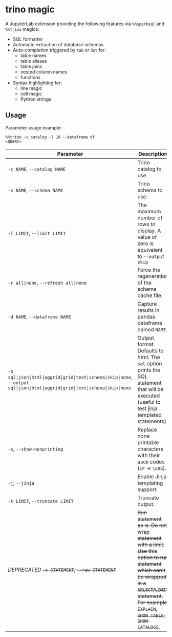 # trino magic

A JupyterLab extension providing the following features via `%%sparksql` and `%%trino` magics:

- SQL formatter
- Automatic extraction of database schemas
- Auto-completion triggered by `tab` or `dot` for:
    - table names
    - table aliases
    - table joins
    - nested column names
    - functions
- Syntax highlighting for:
    - line magic
    - cell magic
    - Python strings


## Usage
Parameter usage example:
```
%%trino -c catalog -l 10 --dataframe df
<QUERY>
```

|Parameter|Description|
|---|---|
|`-c NAME`, `--catalog NAME`|Trino catalog to use.|
|`-s NAME`, `--schema NAME`|Trino schema to use.|
|`-l LIMIT`, `--limit LIMIT`|The maximum number of rows to display. A value of zero is equivalent to `--output skip`|
|`-r all\|none`, `--refresh all\|none`|Force the regeneration of the schema cache file.|
|`-d NAME`, `--dataframe NAME`|Capture results in pandas dataframe named `NAME`.|
|`-o sql\|json\|html\|aggrid\|grid\|text\|schema\|skip\|none`, `--output sql\|json\|html\|aggrid\|grid\|text\|schema\|skip\|none`|Output format. Defaults to html. The `sql` option prints the SQL statement that will be executed (useful to test jinja templated statements).|
|`-s`, `--show-nonprinting`|Replace none printable characters with their ascii codes (`LF` -> `\x0a`).|
|`-j`, `--jinja`|Enable Jinja templating support.|
|`-t LIMIT`, `--truncate LIMIT`|Truncate output.|
|*DEPRECATED* ~~`-x STATEMENT`, `--raw STATEMENT`~~|~~Run statement as is. Do not wrap statement with a limit. Use this option to run statement which can't be wrapped in a `SELECT`/`LIMIT` statement. For example `EXPLAIN`, `SHOW TABLE`, `SHOW CATALOGS`.~~|
